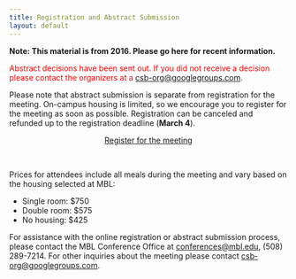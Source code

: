```yaml
---
title: Registration and Abstract Submission
layout: default
---
```


**Note: This material is from 2016. Please go here for recent information.**

<span style="color: #ff0000;">Abstract decisions have been sent out. If you did not receive a decision please contact the organizers at a <a style="color: #ff0000;" href="mailto:csb-org@googlegroups.com">csb-org@googlegroups.com</a>.</span>


Please note that abstract submission is separate from registration for the meeting. On-campus housing is limited, so we encourage you to register for the meeting as soon as possible. Registration can be canceled and refunded up to the registration deadline (<strong>March 4</strong>).



<p style="text-align: center;">
  <a class="scbb-button scbb-button-black" href="https://ws3.mbl.edu/iebms/reg/reg_p1_form.aspx?oc=10&#038;ct=STDCONF&#038;eventid=9086">Register for the meeting</a>
</p>

&nbsp;

Prices for attendees include all meals during the meeting and vary based on the housing selected at MBL:

  * Single room: $750
  * Double room: $575
  * No housing: $425

For assistance with the online registration or abstract submission process, please contact the MBL Conference Office at <conferences@mbl.edu>, (508) 289-7214. For other inquiries about the meeting please contact <csb-org@googlegroups.com>.
